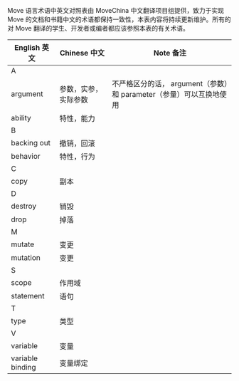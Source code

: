 Move 语言术语中英文对照表由 MoveChina 中文翻译项目组提供，致力于实现 Move 的文档和书籍中文的术语都保持一致性，本表内容将持续更新维护。所有的对 Move 翻译的学生、开发者或编者都应该参照本表的有关术语。

| English 英文 | Chinese 中文 | Note 备注                                                            |
| ------ | --------- | --------------------------------------------------------------------------- |
| A |  |                                                                  |
| argument  | 参数，实参，实际参数     | 不严格区分的话， argument（参数）和 parameter（参量）可以互换地使用  |
| ability  | 特性，能力    |   |
| B |  |
| backing out   | 撤销，回滚     |   |
| behavior   | 特性，行为    |   |
| C |  |   
| copy  | 副本     |   |
| D |  |   
| destroy  | 销毁     |   |
| drop  | 掉落     |   |
| M |  |   
| mutate  | 变更     |   |
| mutation  | 变更     |   |
| S |  |   
| scope  | 作用域     |   |
| statement  | 语句     |   |
| T |  |   
| type  | 类型     |   |
| V |  |                                                                  |
| variable  | 变量     |   |
| variable binding | 变量绑定     |   |


